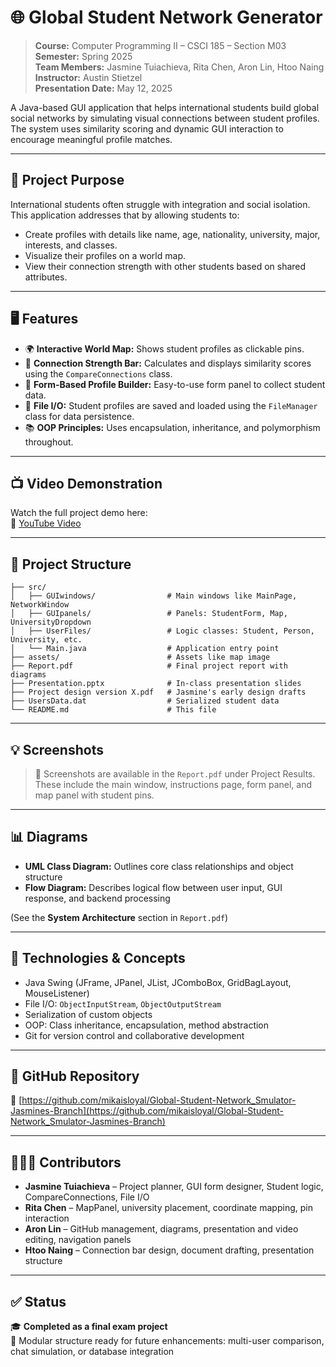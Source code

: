 # 🌐 Global Student Network Generator

> **Course:** Computer Programming II – CSCI 185 – Section M03  
> **Semester:** Spring 2025  
> **Team Members:** Jasmine Tuiachieva, Rita Chen, Aron Lin, Htoo Naing  
> **Instructor:** Austin Stietzel  
> **Presentation Date:** May 12, 2025  

A Java-based GUI application that helps international students build global social networks by simulating visual connections between student profiles. The system uses similarity scoring and dynamic GUI interaction to encourage meaningful profile matches.

---

## 🎯 Project Purpose

International students often struggle with integration and social isolation. This application addresses that by allowing students to:
- Create profiles with details like name, age, nationality, university, major, interests, and classes.
- Visualize their profiles on a world map.
- View their connection strength with other students based on shared attributes.

---

## 🖥️ Features

- 🌍 **Interactive World Map:** Shows student profiles as clickable pins.
- 🧮 **Connection Strength Bar:** Calculates and displays similarity scores using the `CompareConnections` class.
- 📝 **Form-Based Profile Builder:** Easy-to-use form panel to collect student data.
- 💾 **File I/O:** Student profiles are saved and loaded using the `FileManager` class for data persistence.
- 📚 **OOP Principles:** Uses encapsulation, inheritance, and polymorphism throughout.

---

## 📺 Video Demonstration

Watch the full project demo here:  
🎥 [YouTube Video](https://youtu.be/oZV9fMl1vlw?si=X1T8N4vMggpOIXc5)

---

## 📂 Project Structure

```
├── src/
│   ├── GUIwindows/                # Main windows like MainPage, NetworkWindow
│   ├── GUIpanels/                 # Panels: StudentForm, Map, UniversityDropdown
│   ├── UserFiles/                 # Logic classes: Student, Person, University, etc.
│   └── Main.java                  # Application entry point
├── assets/                        # Assets like map image
├── Report.pdf                     # Final project report with diagrams
├── Presentation.pptx              # In-class presentation slides
├── Project design version X.pdf   # Jasmine's early design drafts
├── UsersData.dat                  # Serialized student data
└── README.md                      # This file
```

---

## 💡 Screenshots

> 📌 Screenshots are available in the `Report.pdf` under Project Results.  
These include the main window, instructions page, form panel, and map panel with student pins.

---

## 📊 Diagrams

- **UML Class Diagram:** Outlines core class relationships and object structure  
- **Flow Diagram:** Describes logical flow between user input, GUI response, and backend processing  

(See the **System Architecture** section in `Report.pdf`)

---

## 🧠 Technologies & Concepts

- Java Swing (JFrame, JPanel, JList, JComboBox, GridBagLayout, MouseListener)
- File I/O: `ObjectInputStream`, `ObjectOutputStream`
- Serialization of custom objects
- OOP: Class inheritance, encapsulation, method abstraction
- Git for version control and collaborative development

---

## 🔗 GitHub Repository

📁 [https://github.com/mikaisloyal/Global-Student-Network_Smulator-Jasmines-Branch](https://github.com/mikaisloyal/Global-Student-Network_Smulator-Jasmines-Branch)

---

## 🧑‍🤝‍🧑 Contributors

- **Jasmine Tuiachieva** – Project planner, GUI form designer, Student logic, CompareConnections, File I/O  
- **Rita Chen** – MapPanel, university placement, coordinate mapping, pin interaction  
- **Aron Lin** – GitHub management, diagrams, presentation and video editing, navigation panels  
- **Htoo Naing** – Connection bar design, document drafting, presentation structure

---

## ✅ Status

🎓 **Completed as a final exam project**  
🧩 Modular structure ready for future enhancements: multi-user comparison, chat simulation, or database integration
